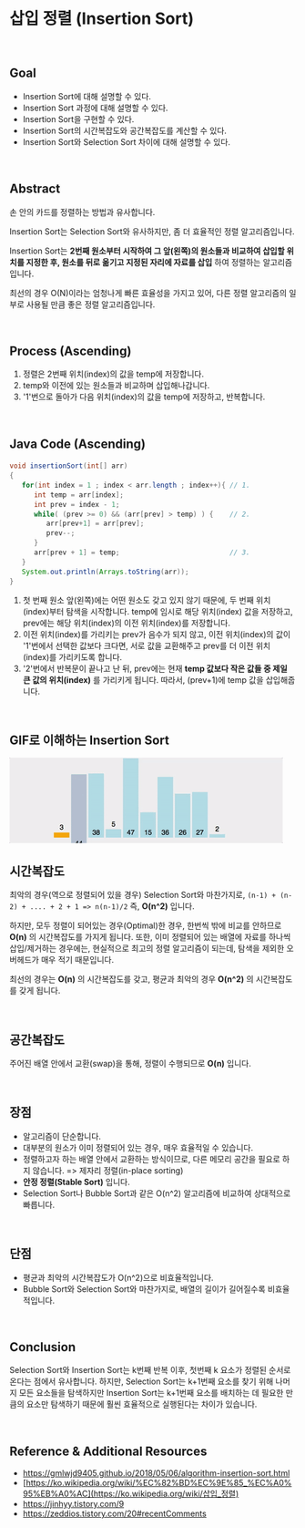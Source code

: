 # 삽입 정렬 (Insertion Sort)

<br>

## Goal

- Insertion Sort에 대해 설명할 수 있다.
- Insertion Sort 과정에 대해 설명할 수 있다.
- Insertion Sort을 구현할 수 있다.
- Insertion Sort의 시간복잡도와 공간복잡도를 계산할 수 있다.
- Insertion Sort와 Selection Sort 차이에 대해 설명할 수 있다.

<br>

## Abstract

손 안의 카드를 정렬하는 방법과 유사합니다.

Insertion Sort는 Selection Sort와 유사하지만, 좀 더 효율적인 정렬 알고리즘입니다.

Insertion Sort는 **2번째 원소부터 시작하여 그 앞(왼쪽)의 원소들과 비교하여 삽입할 위치를 지정한 후, 원소를 뒤로 옮기고 지정된 자리에 자료를 삽입** 하여 정렬하는 알고리즘입니다.

최선의 경우 O(N)이라는 엄청나게 빠른 효율성을 가지고 있어, 다른 정렬 알고리즘의 일부로 사용될 만큼 좋은 정렬 알고리즘입니다.

<br>

## Process (Ascending)

1. 정렬은 2번째 위치(index)의 값을 temp에 저장합니다.
2. temp와 이전에 있는 원소들과 비교하며 삽입해나갑니다.
3. '1'번으로 돌아가 다음 위치(index)의 값을 temp에 저장하고, 반복합니다.

<br>

## Java Code (Ascending)

```java
void insertionSort(int[] arr)
{
   for(int index = 1 ; index < arr.length ; index++){ // 1.
      int temp = arr[index];
      int prev = index - 1;
      while( (prev >= 0) && (arr[prev] > temp) ) {    // 2.
         arr[prev+1] = arr[prev];
         prev--;
      }
      arr[prev + 1] = temp;                           // 3.
   }
   System.out.println(Arrays.toString(arr));
}
```

1. 첫 번째 원소 앞(왼쪽)에는 어떤 원소도 갖고 있지 않기 때문에, 두 번째 위치(index)부터 탐색을 시작합니다. temp에 임시로 해당 위치(index) 값을 저장하고, prev에는 해당 위치(index)의 이전 위치(index)를 저장합니다.
2. 이전 위치(index)를 가리키는 prev가 음수가 되지 않고, 이전 위치(index)의 값이 '1'번에서 선택한 값보다 크다면, 서로 값을 교환해주고 prev를 더 이전 위치(index)를 가리키도록 합니다.
3. '2'번에서 반복문이 끝나고 난 뒤, prev에는 현재 **temp 값보다 작은 값들 중 제일 큰 값의 위치(index)** 를 가리키게 됩니다. 따라서, (prev+1)에 temp 값을 삽입해줍니다.

<br>

## GIF로 이해하는 Insertion Sort

<img src="./resources/insertion-sort-001.gif">

<br>

## 시간복잡도

최악의 경우(역으로 정렬되어 있을 경우) Selection Sort와 마찬가지로, ```(n-1) + (n-2) + .... + 2 + 1 => n(n-1)/2``` 즉, **O(n^2)** 입니다.

하지만, 모두 정렬이 되어있는 경우(Optimal)한 경우, 한번씩 밖에 비교를 안하므로 **O(n)** 의 시간복잡도를 가지게 됩니다. 또한, 이미 정렬되어 있는 배열에 자료를 하나씩 삽입/제거하는 경우에는, 현실적으로 최고의 정렬 알고리즘이 되는데, 탐색을 제외한 오버헤드가 매우 적기 때문입니다.

최선의 경우는 **O(n)** 의 시간복잡도를 갖고, 평균과 최악의 경우 **O(n^2)** 의 시간복잡도를 갖게 됩니다.

<br/>

## 공간복잡도

주어진 배열 안에서 교환(swap)을 통해, 정렬이 수행되므로 **O(n)** 입니다.

<br>

## 장점

- 알고리즘이 단순합니다.
- 대부분의 원소가 이미 정렬되어 있는 경우, 매우 효율적일 수 있습니다.
- 정렬하고자 하는 배열 안에서 교환하는 방식이므로, 다른 메모리 공간을 필요로 하지 않습니다. => 제자리 정렬(in-place sorting)
- **안정 정렬(Stable Sort)** 입니다.
- Selection Sort나 Bubble Sort과 같은 O(n^2) 알고리즘에 비교하여 상대적으로 빠릅니다.

<br>

## 단점

- 평균과 최악의 시간복잡도가 O(n^2)으로 비효율적입니다.
- Bubble Sort와 Selection Sort와 마찬가지로, 배열의 길이가 길어질수록 비효율적입니다.

<br>

## Conclusion

Selection Sort와 Insertion Sort는 k번째 반복 이후, 첫번째 k 요소가 정렬된 순서로 온다는 점에서 유사합니다. 하지만, Selection Sort는 k+1번째 요소를 찾기 위해 나머지 모든 요소들을 탐색하지만 Insertion Sort는 k+1번째 요소를 배치하는 데 필요한 만큼의 요소만 탐색하기 때문에 훨씬 효율적으로 실행된다는 차이가 있습니다.

<br>

## Reference & Additional Resources

- https://gmlwjd9405.github.io/2018/05/06/algorithm-insertion-sort.html
- [https://ko.wikipedia.org/wiki/%EC%82%BD%EC%9E%85_%EC%A0%95%EB%A0%AC](https://ko.wikipedia.org/wiki/삽입_정렬)
- https://jinhyy.tistory.com/9
- https://zeddios.tistory.com/20#recentComments 
